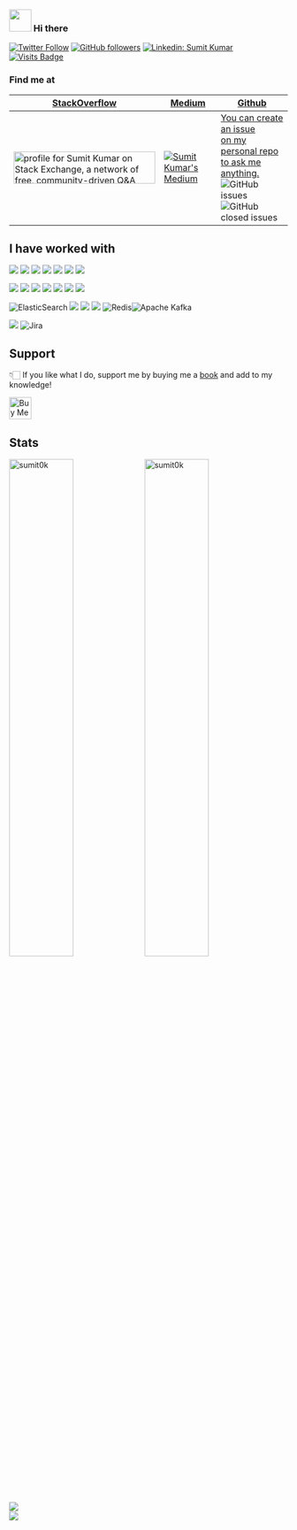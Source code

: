 ### <img src="https://github.com/JayantGoel001/JayantGoel001/blob/master/GIF/Hi.gif" width="40px" /> Hi there


[![Twitter Follow](https://img.shields.io/twitter/follow/sumit0k?style=social)](https://twitter.com/sumit0k) 
[![GitHub followers](https://img.shields.io/github/followers/sumit0k?style=social)](https://github.com/sumit0k) 
[![Linkedin: Sumit Kumar](https://img.shields.io/badge/-Sumit%20Kumar-blue?style=flat-square&logo=Linkedin&logoColor=white&link=https://www.linkedin.com/in/sumit0k/)](https://www.linkedin.com/in/sumit0k/)
[![Visits Badge](https://komarev.com/ghpvc/?username=sumit0k)](https://github.com/sumit0k)

### Find me at

| [StackOverflow](https://stackoverflow.com/users/4453633/sumit-kumar) | [Medium](https://sumit0k.medium.com/) | [Github](https://github.com/sumit0k) |
|-|-|-|
| <a href="https://stackoverflow.com/users/4453633/sumit-kumar"><img src="https://stackexchange.com/users/flair/5624897.png" width="256" height="58" alt="profile for Sumit Kumar on Stack Exchange, a network of free, community-driven Q&amp;A sites" title="profile for Sumit Kumar on Stack Exchange, a network of free, community-driven Q&amp;A sites"></a> 	| [![Sumit Kumar's Medium](https://github-readme-medium-recent-article.vercel.app/medium/@sumit0k/0)](https://github-readme-medium-recent-article.vercel.app/medium/@sumit0k/0) 	| [You can create an issue <br> on my personal repo to ask me anything.](https://github.com/sumit0k/sumit0k/issues/new) <br> ![GitHub issues](https://img.shields.io/github/issues/sumit0k/sumit0k?label=questions) ![GitHub closed issues](https://img.shields.io/github/issues-closed/sumit0k/sumit0k?label=questions) 	|

## I have worked with
<img src="https://img.shields.io/badge/node.js%20-%2343853D.svg?&style=for-the-badge&logo=node.js&logoColor=white"/> <img src="https://img.shields.io/badge/javascript%20-%23323330.svg?&style=for-the-badge&logo=javascript&logoColor=%23F7DF1E"/> <img src="https://img.shields.io/badge/python%20-%2314354C.svg?&style=for-the-badge&logo=python&logoColor=white"/>
<img src="https://img.shields.io/badge/express.js%20-%23404d59.svg?&style=for-the-badge"/> <img src="https://img.shields.io/badge/react%20-%2320232a.svg?&style=for-the-badge&logo=react&logoColor=%2361DAFB"/> <img src="https://img.shields.io/badge/angular-js%20-%23E23237.svg?&style=for-the-badge&logo=angularjs&logoColor=white"/> <img src="https://img.shields.io/badge/django%20-%23092E20.svg?&style=for-the-badge&logo=django&logoColor=white"/>

<img src="https://img.shields.io/badge/AWS%20-%23FF9900.svg?&style=for-the-badge&logo=amazon-aws&logoColor=white"/> <img src="https://img.shields.io/badge/azure%20-%230072C6.svg?&style=for-the-badge&logo=azure-devops&logoColor=white"/>  <img src="https://img.shields.io/badge/heroku%20-%23430098.svg?&style=for-the-badge&logo=heroku&logoColor=white"/> <img src="https://img.shields.io/badge/Google%20Cloud%20-%234285F4.svg?&style=for-the-badge&logo=google-cloud&logoColor=white"/> <img src="https://img.shields.io/badge/DigitalOcean-%230167ff.svg?&style=for-the-badge&logo=digitalOcean&logoColor=white"/>
<img src="https://img.shields.io/badge/apache%20-%23D42029.svg?&style=for-the-badge&logo=apache&logoColor=white"/> <img src="https://img.shields.io/badge/nginx%20-%23009639.svg?&style=for-the-badge&logo=nginx&logoColor=white"/>

![ElasticSearch](https://img.shields.io/badge/-ElasticSearch-005571?style=for-the-badge&logo=elasticsearch)
<img src ="https://img.shields.io/badge/MongoDB-%234ea94b.svg?&style=for-the-badge&logo=mongodb&logoColor=white"/> <img src="https://img.shields.io/badge/mysql-%2300f.svg?&style=for-the-badge&logo=mysql&logoColor=white"/> <img src ="https://img.shields.io/badge/postgres-%23316192.svg?&style=for-the-badge&logo=postgresql&logoColor=white"/> ![Redis](https://img.shields.io/badge/redis-%23DD0031.svg?style=for-the-badge&logo=redis&logoColor=white)![Apache Kafka](https://img.shields.io/badge/Apache%20Kafka-000?style=for-the-badge&logo=apachekafka) 

<img src="https://img.shields.io/badge/docker%20-%230db7ed.svg?&style=for-the-badge&logo=docker&logoColor=white"/> ![Jira](https://img.shields.io/badge/jira-%230A0FFF.svg?style=for-the-badge&logo=jira&logoColor=white)

## Support
👇🏻 If you like what I do, support me by buying me a [book](https://www.buymeacoffee.com/sumit0k) and add to my knowledge! 

<a href="https://www.buymeacoffee.com/sumit0k" target="_blank"><img src="https://cdn.buymeacoffee.com/buttons/v2/default-yellow.png" alt="Buy Me A Book" height="40" ></a>

## Stats
<img align="left" width="48%" src="https://github-readme-stats-git-masterrstaa-rickstaa.vercel.app/api?username=sumit0k&count_private=true&show_icons=true&theme=dracula" alt="sumit0k"/>

<img align="center" width="48%" src="https://github-readme-streak-stats.herokuapp.com?user=sumit0k&count_private=true&theme=dracula" alt="sumit0k"/>


<img align="left" src="https://github-readme-stats-git-masterrstaa-rickstaa.vercel.app/api/top-langs/?username=sumit0k&theme=dracula&hide_langs_below=1" /></br>
<img align="center" src="https://github-profile-trophy.vercel.app/?username=sumit0k&theme=dracula&row=2&column=4">




